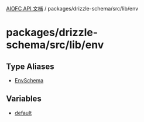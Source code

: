 [AIOFC API 文档](../../../../../index.md) / packages/drizzle-schema/src/lib/env

# packages/drizzle-schema/src/lib/env

## Type Aliases

- [EnvSchema](type-aliases/EnvSchema.md)

## Variables

- [default](variables/default.md)
